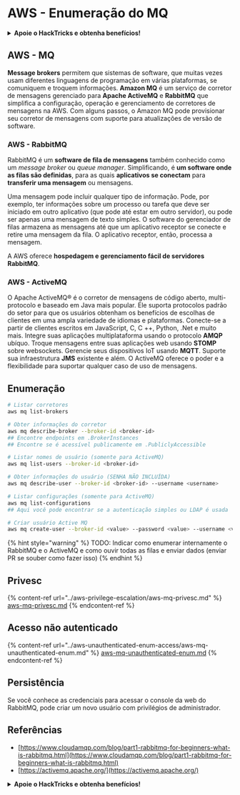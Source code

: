 # AWS - Enumeração do MQ

<details>

<summary><strong>Apoie o HackTricks e obtenha benefícios!</strong></summary>

* Se você deseja ver sua **empresa anunciada no HackTricks** ou se deseja acessar a **última versão do PEASS ou baixar o HackTricks em PDF**, verifique os [**PLANOS DE ASSINATURA**](https://github.com/sponsors/carlospolop)!
* Obtenha o [**swag oficial do PEASS & HackTricks**](https://peass.creator-spring.com)
* Descubra [**The PEASS Family**](https://opensea.io/collection/the-peass-family), nossa coleção exclusiva de [**NFTs**](https://opensea.io/collection/the-peass-family)
* **Junte-se ao** 💬 [**grupo do Discord**](https://discord.gg/hRep4RUj7f) ou ao [**grupo do telegrama**](https://t.me/peass) ou **siga-me** no **Twitter** 🐦 [**@carlospolopm**](https://twitter.com/carlospolopm).
* **Compartilhe suas técnicas de hacking enviando PRs para os repositórios do** [**HackTricks**](https://github.com/carlospolop/hacktricks) e [**HackTricks Cloud**](https://github.com/carlospolop/hacktricks-cloud) github.

</details>

## AWS - MQ

**Message brokers** permitem que sistemas de software, que muitas vezes usam diferentes linguagens de programação em várias plataformas, se comuniquem e troquem informações. **Amazon MQ** é um serviço de corretor de mensagens gerenciado para **Apache ActiveMQ** e **RabbitMQ** que simplifica a configuração, operação e gerenciamento de corretores de mensagens na AWS. Com alguns passos, o Amazon MQ pode provisionar seu corretor de mensagens com suporte para atualizações de versão de software.

### AWS - RabbitMQ

RabbitMQ é um **software de fila de mensagens** também conhecido como um _message broker_ ou _queue manager_. Simplificando, é **um software onde as filas são definidas**, para as quais **aplicativos se conectam** para **transferir uma mensagem** ou mensagens.

Uma mensagem pode incluir qualquer tipo de informação. Pode, por exemplo, ter informações sobre um processo ou tarefa que deve ser iniciado em outro aplicativo (que pode até estar em outro servidor), ou pode ser apenas uma mensagem de texto simples. O software do gerenciador de filas armazena as mensagens até que um aplicativo receptor se conecte e retire uma mensagem da fila. O aplicativo receptor, então, processa a mensagem.

A AWS oferece **hospedagem e gerenciamento fácil de servidores RabbitMQ**.

### AWS - ActiveMQ

O Apache ActiveMQ® é o corretor de mensagens de código aberto, multi-protocolo e baseado em Java mais popular. Ele suporta protocolos padrão do setor para que os usuários obtenham os benefícios de escolhas de clientes em uma ampla variedade de idiomas e plataformas. Conecte-se a partir de clientes escritos em JavaScript, C, C ++, Python, .Net e muito mais. Integre suas aplicações multiplataforma usando o protocolo **AMQP** ubíquo. Troque mensagens entre suas aplicações web usando **STOMP** sobre websockets. Gerencie seus dispositivos IoT usando **MQTT**. Suporte sua infraestrutura **JMS** existente e além. O ActiveMQ oferece o poder e a flexibilidade para suportar qualquer caso de uso de mensagens.

## Enumeração

```bash
# Listar corretores
aws mq list-brokers

# Obter informações do corretor
aws mq describe-broker --broker-id <broker-id>
## Encontre endpoints em .BrokerInstances
## Encontre se é acessível publicamente em .PubliclyAccessible

# Listar nomes de usuário (somente para ActiveMQ)
aws mq list-users --broker-id <broker-id>

# Obter informações do usuário (SENHA NÃO INCLUÍDA)
aws mq describe-user --broker-id <broker-id> --username <username>

# Listar configurações (somente para ActiveMQ)
aws mq list-configurations
## Aqui você pode encontrar se a autenticação simples ou LDAP é usada

# Criar usuário Active MQ
aws mq create-user --broker-id <value> --password <value> --username <value> --console-access
```

{% hint style="warning" %}
TODO: Indicar como enumerar internamente o RabbitMQ e o ActiveMQ e como ouvir todas as filas e enviar dados (enviar PR se souber como fazer isso)
{% endhint %}

## Privesc

{% content-ref url="../aws-privilege-escalation/aws-mq-privesc.md" %}
[aws-mq-privesc.md](../aws-privilege-escalation/aws-mq-privesc.md)
{% endcontent-ref %}

## Acesso não autenticado

{% content-ref url="../aws-unauthenticated-enum-access/aws-mq-unauthenticated-enum.md" %}
[aws-mq-unauthenticated-enum.md](../aws-unauthenticated-enum-access/aws-mq-unauthenticated-enum.md)
{% endcontent-ref %}

## Persistência

Se você conhece as credenciais para acessar o console da web do RabbitMQ, pode criar um novo usuário com privilégios de administrador.

## Referências

* [https://www.cloudamqp.com/blog/part1-rabbitmq-for-beginners-what-is-rabbitmq.html](https://www.cloudamqp.com/blog/part1-rabbitmq-for-beginners-what-is-rabbitmq.html)
* [https://activemq.apache.org/](https://activemq.apache.org/)

<details>

<summary><strong>Apoie o HackTricks e obtenha benefícios!</strong></summary>

* Se você deseja ver sua **empresa anunciada no HackTricks** ou se deseja acessar a **última versão do PEASS ou baixar o HackTricks em PDF**, verifique os [**PLANOS DE ASSINATURA**](https://github.com/sponsors/carlospolop)!
* Obtenha o [**swag oficial do PEASS & HackTricks**](https://peass.creator-spring.com)
* Descubra [**The PEASS Family**](https://opensea.io/collection/the-peass-family), nossa coleção exclusiva de [**NFTs**](https://opensea.io/collection/the-peass-family)
* **Junte-se ao** 💬 [**grupo do Discord**](https://discord.gg/hRep4RUj7f) ou ao [**grupo do telegrama**](https://t.me/peass) ou **siga-me** no **Twitter** 🐦 [**@carlospolopm**](https://twitter.com/carlospolopm).
* **Compartilhe suas técnicas de hacking enviando PRs para os repositórios do** [**HackTricks**](https://github.com/carlospolop/hacktricks) e [**HackTricks Cloud**](https://github.com/carlospolop/hacktricks-cloud) github.

</details>